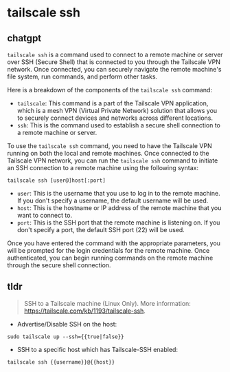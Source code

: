 # tailscale ssh 
## chatgpt 
`tailscale ssh` is a command used to connect to a remote machine or server over SSH (Secure Shell) that is connected to you through the Tailscale VPN network. Once connected, you can securely navigate the remote machine's file system, run commands, and perform other tasks. 

Here is a breakdown of the components of the `tailscale ssh` command:

- `tailscale`: This command is a part of the Tailscale VPN application, which is a mesh VPN (Virtual Private Network) solution that allows you to securely connect devices and networks across different locations. 
- `ssh`: This is the command used to establish a secure shell connection to a remote machine or server. 

To use the `tailscale ssh` command, you need to have the Tailscale VPN running on both the local and remote machines. Once connected to the Tailscale VPN network, you can run the `tailscale ssh` command to initiate an SSH connection to a remote machine using the following syntax:

```tailscale ssh [user@]host[:port]```

- `user`: This is the username that you use to log in to the remote machine. If you don't specify a username, the default username will be used.
- `host`: This is the hostname or IP address of the remote machine that you want to connect to.
- `port`: This is the SSH port that the remote machine is listening on. If you don't specify a port, the default SSH port (22) will be used.

Once you have entered the command with the appropriate parameters, you will be prompted for the login credentials for the remote machine. Once authenticated, you can begin running commands on the remote machine through the secure shell connection. 

## tldr 
 
> SSH to a Tailscale machine (Linux Only).
> More information: <https://tailscale.com/kb/1193/tailscale-ssh>.

- Advertise/Disable SSH on the host:

`sudo tailscale up --ssh={{true|false}}`

- SSH to a specific host which has Tailscale-SSH enabled:

`tailscale ssh {{username}}@{{host}}`
